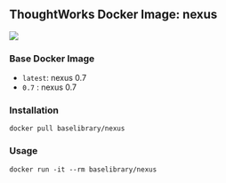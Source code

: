 ## ThoughtWorks Docker Image: nexus

[![](http://dockeri.co/image/baselibrary/nexus)](https://registry.hub.docker.com/u/baselibrary/nexus/)

### Base Docker Image

* `latest`: nexus 0.7
* `0.7`   : nexus 0.7

### Installation

    docker pull baselibrary/nexus

### Usage

    docker run -it --rm baselibrary/nexus

